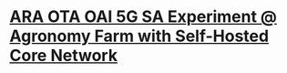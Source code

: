 # [ARA OTA OAI 5G SA Experiment @ Agronomy Farm with Self-Hosted Core Network](https://arawireless.readthedocs.io/en/latest/ara_experiments/araran_experiments/OAI_OTA_Outdoor.html#araran-experiment-oai-outdoor)
